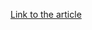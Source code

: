 [Link to the article](https://cybereason.com/blog/portdoor-new-chinese-apt-backdoor-attack-targets-russian-defense-sector)
